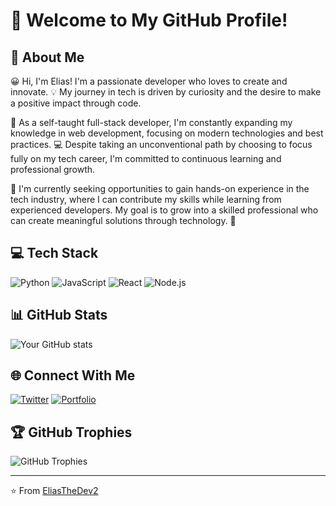 # 🌟 Welcome to My GitHub Profile! 

## 👋 About Me

😀 Hi, I'm Elias! I'm a passionate developer who loves to create and innovate. 💡 My journey in tech is driven by curiosity and the desire to make a positive impact through code. 

🚀 As a self-taught full-stack developer, I'm constantly expanding my knowledge in web development, focusing on modern technologies and best practices. 💻 Despite taking an unconventional path by choosing to focus fully on my tech career, I'm committed to continuous learning and professional growth.

🌱 I'm currently seeking opportunities to gain hands-on experience in the tech industry, where I can contribute my skills while learning from experienced developers. My goal is to grow into a skilled professional who can create meaningful solutions through technology. 🎯

## 💻 Tech Stack
![Python](https://img.shields.io/badge/-Python-3776AB?style=flat-square&logo=Python&logoColor=white)
![JavaScript](https://img.shields.io/badge/-JavaScript-F7DF1E?style=flat-square&logo=javascript&logoColor=black)
![React](https://img.shields.io/badge/-React-61DAFB?style=flat-square&logo=react&logoColor=black)
![Node.js](https://img.shields.io/badge/-Node.js-339933?style=flat-square&logo=node.js&logoColor=white)

## 📊 GitHub Stats
![Your GitHub stats](https://github-readme-stats.vercel.app/api?username=EliasTheDev2&show_icons=true&theme=radical)

## 🌐 Connect With Me
[![Twitter](https://img.shields.io/badge/-Twitter-1DA1F2?style=flat-square&logo=X&logoColor=white)](https://x.com/kiddonotclone)
[![Portfolio](https://img.shields.io/badge/-Portfolio-000000?style=flat-square&logo=About.me&logoColor=white)](https://eliasthedev.netlify.app/)

## 🏆 GitHub Trophies
![GitHub Trophies](https://github-profile-trophy.vercel.app/?username=EliasTheDev2&theme=darkhub)

---
⭐️ From [EliasTheDev2](https://github.com/EliasTheDev2)
